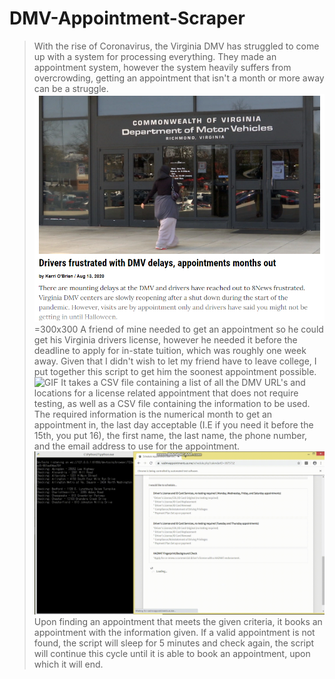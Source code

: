 # DMV-Appointment-Scraper
> With the rise of Coronavirus, the Virginia DMV has struggled to come up with a system for processing everything. They made an appointment system, however the system heavily suffers from overcrowding, getting an appointment that isn't a month or more away can be a struggle.
![PNG](https://github.com/gilbertlb/DMV-Appointment-Scraper/blob/master/readme%20resources/DMV.png)=300x300
> A friend of mine needed to get an appointment so he could get his Virginia drivers license, however he needed it before the deadline to apply for in-state tuition, which was roughly one week away. Given that I didn't wish to let my friend have to leave college, I put together this script to get him the soonest appointment possible.
![GIF](https://github.com/gilbertlb/DMV-Appointment-Scraper/blob/master/readme%20resources/output.gif)
> It takes a CSV file containing a list of all the DMV URL's and locations for a license related appointment that does not require testing, as well as a CSV file containing the information to be used. The required information is the numerical month to get an appointment in, the last day acceptable (I.E if you need it before the 15th, you put 16), the first name, the last name, the phone number, and the email address to use for the appointment.
![GIF](https://github.com/gilbertlb/DMV-Appointment-Scraper/blob/master/readme%20resources/appointment.gif)
> Upon finding an appointment that meets the given criteria, it books an appointment with the information given. If a valid appointment is not found, the script will sleep for 5 minutes and check again, the script will continue this cycle until it is able to book an appointment, upon which it will end.
